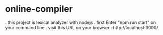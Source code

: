 # online-compiler
. this project is lexical analyzer with nodejs
. first Enter "npm run start" on your command line
. visit this URL on your browser : http://localhost:3000/

